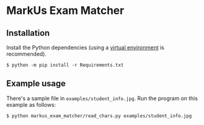 # MarkUs Exam Matcher

## Installation

Install the Python dependencies (using a [virtual environment](https://docs.python.org/3/library/venv.html) is recommended).

```console
$ python -m pip install -r Requirements.txt
```

## Example usage

There's a sample file in `examples/student_info.jpg`.
Run the program on this example as follows:

```console
$ python markus_exam_matcher/read_chars.py examples/student_info.jpg
```
